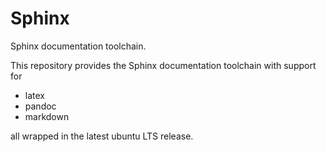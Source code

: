 # Sphinx

Sphinx documentation toolchain.

This repository provides the Sphinx documentation toolchain with support for

- latex
- pandoc
- markdown

all wrapped in the latest ubuntu LTS release.
